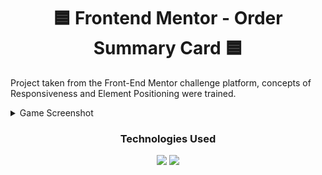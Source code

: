 <div align="center">
  <h1>🟦 Frontend Mentor - Order Summary Card 🟦</h1>
</div>

Project taken from the Front-End Mentor challenge platform, concepts of Responsiveness and Element Positioning were trained. 

<details><summary>Game Screenshot</summary>

![Design preview for the Order summary card coding challenge](./design/desktop-preview.jpg)

</details>

<div align="center">
  <h3>Technologies Used</h3>
  
  <img src="https://img.shields.io/badge/html5-0a2042.svg?style=for-the-badge&logo=html5&logoColor=23E34F26" />
  <img src="https://img.shields.io/badge/css3-0a2042.svg?style=for-the-badge&logo=css3&logoColor=%231572B6" />

</div>
